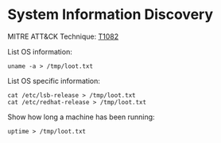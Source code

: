# System Information Discovery

MITRE ATT&CK Technique: [T1082](https://attack.mitre.org/wiki/Technique/T1082)

List OS information:

    uname -a > /tmp/loot.txt

List OS specific information:

    cat /etc/lsb-release > /tmp/loot.txt
    cat /etc/redhat-release > /tmp/loot.txt

Show how long a machine has been running:

    uptime > /tmp/loot.txt
